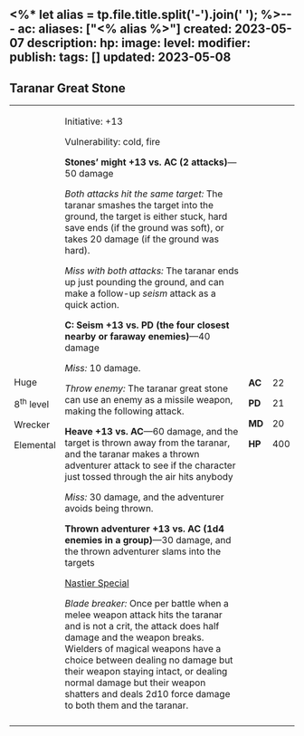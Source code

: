 <%* let alias = tp.file.title.split('-').join(' '); %>---
ac: 
aliases: ["<% alias %>"]
created: 2023-05-07
description: 
hp: 
image: 
level: 
modifier: 
publish: 
tags: []
updated: 2023-05-08
---

## Taranar Great Stone

<table>
<colgroup>
<col style="width: 16%" />
<col style="width: 71%" />
<col style="width: 5%" />
<col style="width: 6%" />
</colgroup>
<tbody>
<tr class="odd">
<td><p>Huge</p>
<p>8<sup>th</sup> level</p>
<p>Wrecker</p>
<p>Elemental</p></td>
<td><p>Initiative: +13</p>
<p>Vulnerability: cold, fire</p>
<p><strong>Stones’ might +13 vs. AC (2 attacks)</strong>—50 damage</p>
<p><em>Both attacks hit the same target:</em> The taranar smashes the
target into the ground, the target is either stuck, hard save ends (if
the ground was soft), or takes 20 damage (if the ground was hard).</p>
<p><em>Miss with both attacks:</em> The taranar ends up just pounding
the ground, and can make a follow-up <em>seism</em> attack as a quick
action.</p>
<p><strong>C: Seism +13 vs. PD (the four closest nearby or faraway
enemies)</strong>—40 damage</p>
<p><em>Miss:</em> 10 damage.</p>
<p><em>Throw enemy:</em> The taranar great stone can use an enemy as a
missile weapon, making the following attack.</p>
<p><strong>Heave +13 vs. AC</strong>—60 damage, and the target is thrown
away from the taranar, and the taranar makes a thrown adventurer attack
to see if the character just tossed through the air hits anybody</p>
<p><em>Miss:</em> 30 damage, and the adventurer avoids being thrown.</p>
<p><strong>Thrown adventurer +13 vs. AC (1d4 enemies in a
group)</strong>—30 damage, and the thrown adventurer slams into the
targets</p>
<p><u>Nastier Special</u></p>
<p><em>Blade breaker:</em> Once per battle when a melee weapon attack
hits the taranar and is not a crit, the attack does half damage and the
weapon breaks. Wielders of magical weapons have a choice between dealing
no damage but their weapon staying intact, or dealing normal damage but
their weapon shatters and deals 2d10 force damage to both them and the
taranar.</p></td>
<td><p><strong>AC</strong></p>
<p><strong>PD</strong></p>
<p><strong>MD</strong></p>
<p><strong>HP</strong></p></td>
<td><p>22</p>
<p>21</p>
<p>20</p>
<p>400</p></td>
</tr>
<tr class="even">
<td></td>
<td></td>
<td></td>
<td></td>
</tr>
</tbody>
</table>
